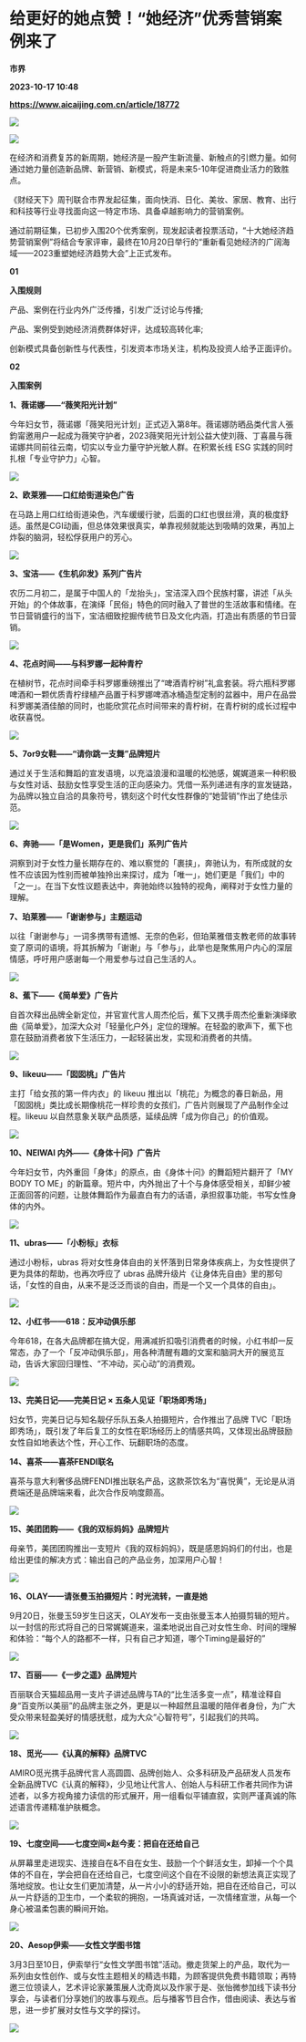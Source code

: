 # 给更好的她点赞！“她经济”优秀营销案例来了

**市界**

**2023-10-17 10:48**

**https://www.aicaijing.com.cn/article/18772**

![](https://cdn.aicaijing.com.cn/img/f45549f0-6cd8-11ee-9492-17c6898154e3/jpeg)

![](https://p3-sign.toutiaoimg.com/tos-cn-i-6w9my0ksvp/a0c57e50e08047eab63645ed68152028~tplv-tt-origin-asy2:5aS05p2hQOW4gueVjOinguWvnw==.image?_iz=58558&from=article.pc_detail&x-expires=1698143617&x-signature=fcAd507XMFRLx7VLHjPQdlCIytw%3D)

在经济和消费复苏的新周期，她经济是一股产生新流量、新触点的引燃力量。如何通过她力量创造新品牌、新营销、新模式，将是未来5-10年促进商业活力的致胜点。

《财经天下》周刊联合市界发起征集，面向快消、日化、美妆、家居、教育、出行和科技等行业寻找面向这一特定市场、具备卓越影响力的营销案例。

通过前期征集，已初步入围20个优秀案例，现发起读者投票活动，“十大她经济趋势营销案例”将结合专家评审，最终在10月20日举行的“重新看见她经济的广阔海域——2023重塑她经济趋势大会”上正式发布。

**01**

**入围规则**

产品、案例在行业内外广泛传播，引发广泛讨论与传播;

产品、案例受到她经济消费群体好评，达成较高转化率;

创新模式具备创新性与代表性，引发资本市场关注，机构及投资人给予正面评价。

**02**

**入围案例**

**1、薇诺娜——“薇笑阳光计划”**

今年妇女节，薇诺娜「薇笑阳光计划」正式迈入第8年。薇诺娜防晒品类代言人張鈞甯邀用户一起成为薇笑守护者，2023薇笑阳光计划公益大使刘薇、丁喜晨与薇诺娜共同前往云南，切实以专业力量守护光敏人群。在积累长线 ESG 实践的同时扎根「专业守护力」心智。

![](https://p3-sign.toutiaoimg.com/tos-cn-i-6w9my0ksvp/a1fb051cc2c946999b61ae8bb508d65d~tplv-tt-origin-asy2:5aS05p2hQOW4gueVjOinguWvnw==.image?_iz=58558&from=article.pc_detail&x-expires=1698143617&x-signature=iilvcETV2YSQhihDGgUyBtbEPaA%3D)

**2、欧莱雅——口红给街道染色广告**

在马路上用口红给街道染色，汽车缓缓行驶，后面的口红也很丝滑，真的极度舒适。虽然是CGI动画，但总体效果很真实，单靠视频就能达到吸睛的效果，再加上炸裂的脑洞，轻松俘获用户的芳心。

![](https://p3-sign.toutiaoimg.com/tos-cn-i-6w9my0ksvp/267772afce614cd181d3ae9d9a391cef~tplv-tt-origin-asy2:5aS05p2hQOW4gueVjOinguWvnw==.image?_iz=58558&from=article.pc_detail&x-expires=1698143617&x-signature=dkYsP%2FeCZz5%2FU9mO8kYI78KMNeI%3D)

**3、宝洁——《生机卯发》系列广告片**

农历二月初二，是属于中国人的「龙抬头」，宝洁深入四个民族村寨，讲述「从头开始」的个体故事，在演绎「民俗」特色的同时融入了普世的生活故事和情绪。在节日营销盛行的当下，宝洁细致挖掘传统节日及文化内涵，打造出有质感的节日营销。

![](https://p3-sign.toutiaoimg.com/tos-cn-i-6w9my0ksvp/69e98cca5e35438d91ffdcd26b355a92~tplv-tt-origin-asy2:5aS05p2hQOW4gueVjOinguWvnw==.image?_iz=58558&from=article.pc_detail&x-expires=1698143617&x-signature=YwdQyhcJrdDEVEA3RH8sNuMggKk%3D)

**4、花点时间——与科罗娜一起种青柠**

在植树节，花点时间牵手科罗娜重磅推出了“啤酒青柠树”礼盒套装。将六瓶科罗娜啤酒和一颗优质青柠绿植产品置于科罗娜啤酒冰桶造型定制的盆器中，用户在品尝科罗娜美酒佳酿的同时，也能欣赏花点时间带来的青柠树，在青柠树的成长过程中收获喜悦。

![](https://p3-sign.toutiaoimg.com/tos-cn-i-6w9my0ksvp/3b70a58574ff4e50b0620b00aca8970f~tplv-tt-origin-asy2:5aS05p2hQOW4gueVjOinguWvnw==.image?_iz=58558&from=article.pc_detail&x-expires=1698143617&x-signature=Y5r%2FdVwjAo7%2FyEOARWtV0NnV6wg%3D)

**5、7or9女鞋——“请你跳一支舞”品牌短片**

通过关于生活和舞蹈的宣发语境，以充溢浪漫和温暖的松弛感，娓娓道来一种积极与女性对话、鼓励女性享受生活的正向感染力。凭借一系列递进有序的宣发链路，为品牌以独立自洽的具象符号，镌刻这个时代女性群像的“她营销”作出了绝佳示范。

![](https://p3-sign.toutiaoimg.com/tos-cn-i-6w9my0ksvp/cae3d8b2f3f241ac9c31dfd6a6188ac6~tplv-tt-origin-asy2:5aS05p2hQOW4gueVjOinguWvnw==.image?_iz=58558&from=article.pc_detail&x-expires=1698143617&x-signature=vERMgq4%2B2J72yXGvgrP%2FdFZDcvw%3D)

**6、奔驰——「是Women，更是我们」系列广告片**

洞察到对于女性力量长期存在的、难以察觉的「裹挟」，奔驰认为，有所成就的女性不应该因为性别而被单独拎出来探讨，成为「唯一」，她们更是「我们」中的「之一」。在当下女性议题表达中，奔驰始终以独特的视角，阐释对于女性力量的理解。

**7、珀莱雅——「谢谢参与」主题运动**

以往「谢谢参与」一词多携带有遗憾、无奈的色彩，但珀莱雅借支教老师的故事转变了原词的语境，将其拆解为「谢谢」与「参与」，此举也是聚焦用户内心的深层情感，呼吁用户感谢每一个用爱参与过自己生活的人。

![](https://p3-sign.toutiaoimg.com/tos-cn-i-6w9my0ksvp/d92b1df8000a4388a4db2dc237203ae5~tplv-tt-origin-asy2:5aS05p2hQOW4gueVjOinguWvnw==.image?_iz=58558&from=article.pc_detail&x-expires=1698143617&x-signature=KgqO3RSwXH906gPyLLX6DyVZGRY%3D)

**8、蕉下——《简单爱》广告片**

自首次释出品牌全新定位，并官宣代言人周杰伦后，蕉下又携手周杰伦重新演绎歌曲《简单爱》，加深大众对「轻量化户外」定位的理解。在轻盈的歌声下，蕉下也意在鼓励消费者放下生活压力，一起轻装出发，实现和消费者的共情。

![](https://p3-sign.toutiaoimg.com/tos-cn-i-6w9my0ksvp/415c744430a147d183d55b7e5bff53a9~tplv-tt-origin-asy2:5aS05p2hQOW4gueVjOinguWvnw==.image?_iz=58558&from=article.pc_detail&x-expires=1698143617&x-signature=cX4ylJVbvpAybjyUaV3DMsnYMhw%3D)

**9、likeuu——「囡囡桃」广告片**

主打「给女孩的第一件内衣」的 likeuu 推出以「桃花」为概念的春日新品，用「囡囡桃」类比成长期像桃花一样珍贵的女孩们，广告片则展现了产品制作全过程。likeuu 以自然意象关联产品质感，延续品牌「成为你自己」的价值观。

![](https://p3-sign.toutiaoimg.com/tos-cn-i-6w9my0ksvp/04dc6aa06f62412f8e3908b7bd0cc73a~tplv-tt-origin-asy2:5aS05p2hQOW4gueVjOinguWvnw==.image?_iz=58558&from=article.pc_detail&x-expires=1698143617&x-signature=WwPmF%2FzphfKszUWOmEOEcDOlykM%3D)

**10、NEIWAI 内外——《身体十问》广告片**

今年妇女节，内外重回「身体」的原点，由《身体十问》的舞蹈短片翻开了「MY BODY TO ME」的新篇章。短片中，内外抛出了十个与身体感受相关，却鲜少被正面回答的问题，让肢体舞蹈作为最直白有力的话语，承担叙事功能，书写女性身体的内外。

![](https://p3-sign.toutiaoimg.com/tos-cn-i-6w9my0ksvp/bb0ba43777394802b5bd116757cb5dd3~tplv-tt-origin-asy2:5aS05p2hQOW4gueVjOinguWvnw==.image?_iz=58558&from=article.pc_detail&x-expires=1698143617&x-signature=ipCUkUKha%2F%2BjYwrVs1aNEe6MGu4%3D)

**11、ubras——「小粉标」衣标**

通过小粉标，ubras 将对女性身体自由的关怀落到日常身体疾病上，为女性提供了更为具体的帮助，也再次呼应了 ubras 品牌升级片《让身体先自由》里的那句话，「女性的自由，从来不是泛泛而谈的自由，而是一个又一个具体的自由」。

![](https://p3-sign.toutiaoimg.com/tos-cn-i-6w9my0ksvp/3a954c11f59a4d2890c0bafe03d88f84~tplv-tt-origin-asy2:5aS05p2hQOW4gueVjOinguWvnw==.image?_iz=58558&from=article.pc_detail&x-expires=1698143617&x-signature=ZGGWC9IktMCfsqWEh8KyBBZ6h74%3D)

**12、小红书——618：反冲动俱乐部**

今年618，在各大品牌都在搞大促，用满减折扣吸引消费者的时候，小红书却一反常态，办了一个「反冲动俱乐部」，用各种清醒有趣的文案和脑洞大开的展览互动，告诉大家回归理性、“不冲动，买心动”的消费观。

![](https://p3-sign.toutiaoimg.com/tos-cn-i-6w9my0ksvp/9cff9b763884409d9326f226d1c21fac~tplv-tt-origin-asy2:5aS05p2hQOW4gueVjOinguWvnw==.image?_iz=58558&from=article.pc_detail&x-expires=1698143617&x-signature=Ft5BLdLgGWHzvDXtjbqjOy4zH58%3D)

**13、完美日记——完美日记 × 五条人见证「职场即秀场」**

妇女节，完美日记与知名靓仔乐队五条人拍摄短片，合作推出了品牌 TVC「职场即秀场」，既引发了年后复工的女性在职场经历上的情感共鸣，又体现出品牌鼓励女性自如地表达个性，开心工作、玩翻职场的态度。

**14、喜茶——喜茶FENDI联名**

喜茶与意大利奢侈品牌FENDI推出联名产品，这款茶饮名为“喜悦黄”，无论是从消费端还是品牌端来看，此次合作反响度颇高。

![](https://p3-sign.toutiaoimg.com/tos-cn-i-6w9my0ksvp/fbce2772c2724582a0bc97993b4bcfb3~tplv-tt-origin-asy2:5aS05p2hQOW4gueVjOinguWvnw==.image?_iz=58558&from=article.pc_detail&x-expires=1698143617&x-signature=BCVy876KlyvG5jpI3HWZtdIO3J4%3D)

**15、美团团购——《我的双标妈妈》品牌短片**

母亲节，美团团购推出一支短片《我的双标妈妈》，既是感恩妈妈们的付出，也是给出更佳的解决方式：输出自己的产品业务，加深用户心智！

![](https://p3-sign.toutiaoimg.com/tos-cn-i-6w9my0ksvp/d167b93eb67640e499fc25b65c8fd914~tplv-tt-origin-asy2:5aS05p2hQOW4gueVjOinguWvnw==.image?_iz=58558&from=article.pc_detail&x-expires=1698143617&x-signature=6LEFB9w2ohsQaVc4FuSNV%2BbDS%2Bw%3D)

**16、OLAY——请张曼玉拍摄短片：时光流转，一直是她**

9月20日，张曼玉59岁生日这天，OLAY发布一支由张曼玉本人拍摄剪辑的短片。以一封信的形式将自己的日常娓娓道来，温柔地说出自己对女性生命、时间的理解和体验：“每个人的路都不一样，只有自己才知道，哪个Timing是最好的”

![](https://p3-sign.toutiaoimg.com/tos-cn-i-6w9my0ksvp/448072c04b774c7f9326cb9bc6ec89e6~tplv-tt-origin-asy2:5aS05p2hQOW4gueVjOinguWvnw==.image?_iz=58558&from=article.pc_detail&x-expires=1698143617&x-signature=q%2FtCfl5v4NrlBHu1eY6A%2F6me48Y%3D)

**17、百丽——《一步之遥》品牌短片**

百丽联合天猫超品用一支片子讲述品牌与TA的“比生活多变一点”，精准诠释自身“百变所以美丽”的品牌主张之外，更是以一种超然且温暖的陪伴者身份，为广大受众带来轻盈美好的情感抚慰，成为大众“心智符号”，引起我们的共鸣。

![](https://p3-sign.toutiaoimg.com/tos-cn-i-6w9my0ksvp/69192b59b2ac496c9d1ab165ee55be88~tplv-tt-origin-asy2:5aS05p2hQOW4gueVjOinguWvnw==.image?_iz=58558&from=article.pc_detail&x-expires=1698143617&x-signature=e7VVCmq2eJYWNidCg0O2jehJVLY%3D)

**18、觅光——《认真的解释》品牌TVC**

AMIRO觅光携手品牌代言人高圆圆、品牌创始人、众多科研及产品研发人员发布全新品牌TVC《认真的解释》，少见地让代言人、创始人与科研工作者共同作为讲述者，以多方视角接力读信的形式展开，用一组看似平铺直叙，实则严谨真诚的陈述语言传递精准护肤概念。

![](https://p26-sign.toutiaoimg.com/tos-cn-i-6w9my0ksvp/60cadb40506a4b8981ea902c5fe22d84~tplv-tt-origin-asy2:5aS05p2hQOW4gueVjOinguWvnw==.image?_iz=58558&from=article.pc_detail&x-expires=1698143617&x-signature=wm3R64YaYvNzlW5J%2FrKJyGw77vQ%3D)

**19、七度空间——七度空间×赵今麦：把自在还给自己**

从屏幕里走进现实、连接自在&不自在女生、鼓励一个个鲜活女生，卸掉一个个具体的不自在，学会把自在还给自己，七度空间这个自在不设限的新想法真正实现了落地绽放。也让女生们更加清楚，从一片小小的舒适开始，把自在还给自己，可以从一片舒适的卫生巾，一个柔软的拥抱，一场真诚对话，一次情绪宣泄，从每一个身心被温柔包裹的瞬间开始。

![](https://p3-sign.toutiaoimg.com/tos-cn-i-6w9my0ksvp/038dffe8f4a34afd97d2f47ec5f6d8ba~tplv-tt-origin-asy2:5aS05p2hQOW4gueVjOinguWvnw==.image?_iz=58558&from=article.pc_detail&x-expires=1698143617&x-signature=Jrkj%2BJJLL83QSWXIOpVIiwj8dNo%3D)

**20、Aesop伊索——女性文学图书馆**

3月3日至10日，伊索举行“女性文学图书馆”活动。撤走货架上的产品，取代为一系列由女性创作、或与女性主题相关的精选书籍，为顾客提供免费书籍领取；再特邀三位领读人，艺术评论家兼策展人沈奇岚以及作家于是、张怡微参加线下读书分享会，与读者们分享她们的故事与观点。后与播客节目合作，借由阅读、表达与省思，进一步扩展对女性与文学的探讨。

![](https://p3-sign.toutiaoimg.com/tos-cn-i-6w9my0ksvp/e16372631af74154a522c7ad6423fe70~tplv-tt-origin-asy2:5aS05p2hQOW4gueVjOinguWvnw==.image?_iz=58558&from=article.pc_detail&x-expires=1698143617&x-signature=vQVqhTxthHuUyKfcZN7DXpbFlp0%3D)